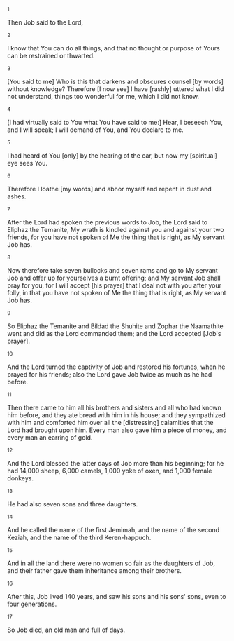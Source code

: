 <sup>1</sup> 

Then Job said to the Lord, 

<sup>2</sup> 

I know that You can do all things, and that no thought or purpose of Yours can be restrained or thwarted. 

<sup>3</sup> 

[You said to me] Who is this that darkens and obscures counsel [by words] without knowledge? Therefore [I now see] I have [rashly] uttered what I did not understand, things too wonderful for me, which I did not know. 

<sup>4</sup> 

[I had virtually said to You what You have said to me:] Hear, I beseech You, and I will speak; I will demand of You, and You declare to me. 

<sup>5</sup> 

I had heard of You [only] by the hearing of the ear, but now my [spiritual] eye sees You. 

<sup>6</sup> 

Therefore I loathe [my words] and abhor myself and repent in dust and ashes. 

<sup>7</sup> 

After the Lord had spoken the previous words to Job, the Lord said to Eliphaz the Temanite, My wrath is kindled against you and against your two friends, for you have not spoken of Me the thing that is right, as My servant Job has. 

<sup>8</sup> 

Now therefore take seven bullocks and seven rams and go to My servant Job and offer up for yourselves a burnt offering; and My servant Job shall pray for you, for I will accept [his prayer] that I deal not with you after your folly, in that you have not spoken of Me the thing that is right, as My servant Job has. 

<sup>9</sup> 

So Eliphaz the Temanite and Bildad the Shuhite and Zophar the Naamathite went and did as the Lord commanded them; and the Lord accepted [Job's prayer]. 

<sup>10</sup> 

And the Lord turned the captivity of Job and restored his fortunes, when he prayed for his friends; also the Lord gave Job twice as much as he had before. 

<sup>11</sup> 

Then there came to him all his brothers and sisters and all who had known him before, and they ate bread with him in his house; and they sympathized with him and comforted him over all the [distressing] calamities that the Lord had brought upon him. Every man also gave him a piece of money, and every man an earring of gold. 

<sup>12</sup> 

And the Lord blessed the latter days of Job more than his beginning; for he had 14,000 sheep, 6,000 camels, 1,000 yoke of oxen, and 1,000 female donkeys. 

<sup>13</sup> 

He had also seven sons and three daughters. 

<sup>14</sup> 

And he called the name of the first Jemimah, and the name of the second Keziah, and the name of the third Keren-happuch. 

<sup>15</sup> 

And in all the land there were no women so fair as the daughters of Job, and their father gave them inheritance among their brothers. 

<sup>16</sup> 

After this, Job lived 140 years, and saw his sons and his sons' sons, even to four generations. 

<sup>17</sup> 

So Job died, an old man and full of days.